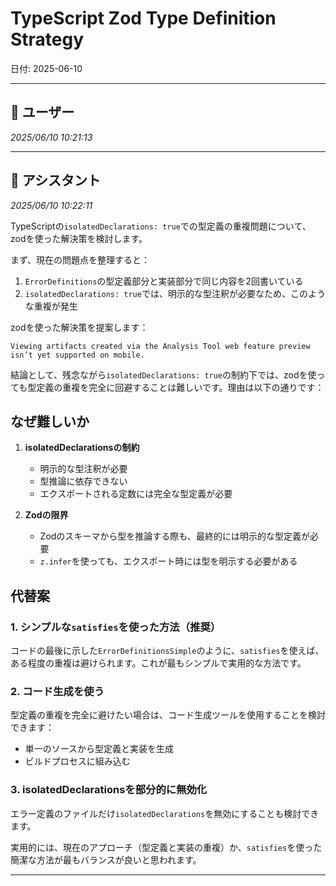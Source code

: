 # TypeScript Zod Type Definition Strategy

日付: 2025-06-10

---

## 👤 ユーザー
*2025/06/10 10:21:13*



---

## 🤖 アシスタント
*2025/06/10 10:22:11*

TypeScriptの`isolatedDeclarations: true`での型定義の重複問題について、zodを使った解決策を検討します。

まず、現在の問題点を整理すると：
1. `ErrorDefinitions`の型定義部分と実装部分で同じ内容を2回書いている
2. `isolatedDeclarations: true`では、明示的な型注釈が必要なため、このような重複が発生

zodを使った解決策を提案します：
```
Viewing artifacts created via the Analysis Tool web feature preview isn’t yet supported on mobile.
```

結論として、残念ながら`isolatedDeclarations: true`の制約下では、zodを使っても型定義の重複を完全に回避することは難しいです。理由は以下の通りです：

## なぜ難しいか

1. **isolatedDeclarationsの制約**
   - 明示的な型注釈が必要
   - 型推論に依存できない
   - エクスポートされる定数には完全な型定義が必要

2. **Zodの限界**
   - Zodのスキーマから型を推論する際も、最終的には明示的な型定義が必要
   - `z.infer`を使っても、エクスポート時には型を明示する必要がある

## 代替案

### 1. シンプルな`satisfies`を使った方法（推奨）
コードの最後に示した`ErrorDefinitionsSimple`のように、`satisfies`を使えば、ある程度の重複は避けられます。これが最もシンプルで実用的な方法です。

### 2. コード生成を使う
型定義の重複を完全に避けたい場合は、コード生成ツールを使用することを検討できます：
- 単一のソースから型定義と実装を生成
- ビルドプロセスに組み込む

### 3. isolatedDeclarationsを部分的に無効化
エラー定義のファイルだけ`isolatedDeclarations`を無効にすることも検討できます。

実用的には、現在のアプローチ（型定義と実装の重複）か、`satisfies`を使った簡潔な方法が最もバランスが良いと思われます。

---
